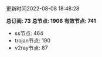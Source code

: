 更新时间2022-08-08 18:48:28

**总订阅: 73**
**总节点: 1906**
**有效节点: 741**
- ss节点: 464
- trojan节点: 190
- v2ray节点: 87
